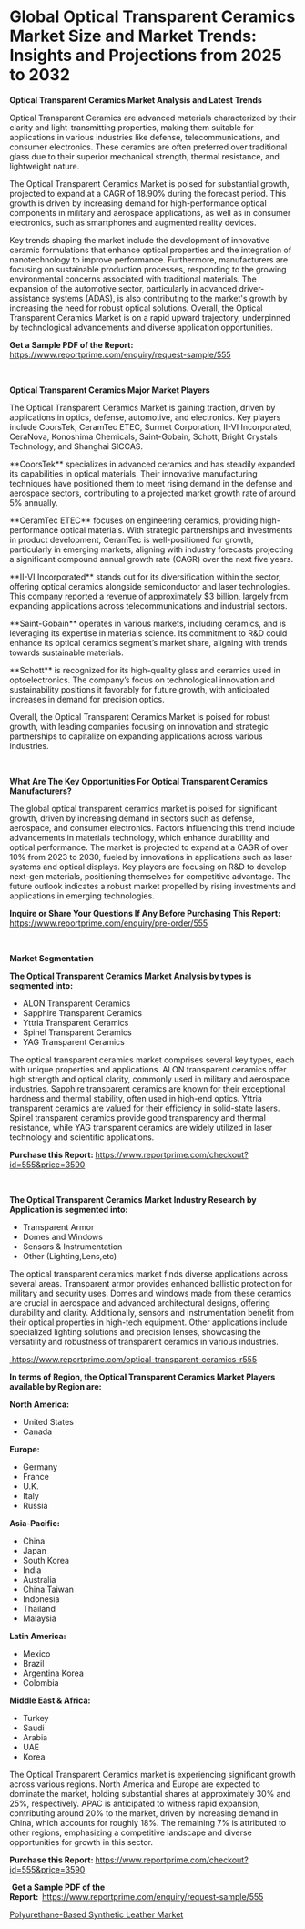 <p><h1>Global Optical Transparent Ceramics Market Size and Market Trends: Insights and Projections from 2025 to 2032</h1></p><p><strong>Optical Transparent Ceramics Market Analysis and Latest Trends</strong></p>
<p><p>Optical Transparent Ceramics are advanced materials characterized by their clarity and light-transmitting properties, making them suitable for applications in various industries like defense, telecommunications, and consumer electronics. These ceramics are often preferred over traditional glass due to their superior mechanical strength, thermal resistance, and lightweight nature. </p><p>The Optical Transparent Ceramics Market is poised for substantial growth, projected to expand at a CAGR of 18.90% during the forecast period. This growth is driven by increasing demand for high-performance optical components in military and aerospace applications, as well as in consumer electronics, such as smartphones and augmented reality devices. </p><p>Key trends shaping the market include the development of innovative ceramic formulations that enhance optical properties and the integration of nanotechnology to improve performance. Furthermore, manufacturers are focusing on sustainable production processes, responding to the growing environmental concerns associated with traditional materials. The expansion of the automotive sector, particularly in advanced driver-assistance systems (ADAS), is also contributing to the market's growth by increasing the need for robust optical solutions. Overall, the Optical Transparent Ceramics Market is on a rapid upward trajectory, underpinned by technological advancements and diverse application opportunities.</p></p>
<p><strong>Get a Sample PDF of the Report:&nbsp;</strong> <a href="https://www.reportprime.com/enquiry/request-sample/555?utm_campaign=2487&utm_medium=2&utm_source=Github&utm_content=ia&utm_term=18032025&utm_id=optical-transparent-ceramics">https://www.reportprime.com/enquiry/request-sample/555</a></p>
<p>&nbsp;</p>
<p><strong>Optical Transparent Ceramics Major Market Players</strong></p>
<p><p>The Optical Transparent Ceramics Market is gaining traction, driven by applications in optics, defense, automotive, and electronics. Key players include CoorsTek, CeramTec ETEC, Surmet Corporation, II-VI Incorporated, CeraNova, Konoshima Chemicals, Saint-Gobain, Schott, Bright Crystals Technology, and Shanghai SICCAS.</p><p>**CoorsTek** specializes in advanced ceramics and has steadily expanded its capabilities in optical materials. Their innovative manufacturing techniques have positioned them to meet rising demand in the defense and aerospace sectors, contributing to a projected market growth rate of around 5% annually.</p><p>**CeramTec ETEC** focuses on engineering ceramics, providing high-performance optical materials. With strategic partnerships and investments in product development, CeramTec is well-positioned for growth, particularly in emerging markets, aligning with industry forecasts projecting a significant compound annual growth rate (CAGR) over the next five years.</p><p>**II-VI Incorporated** stands out for its diversification within the sector, offering optical ceramics alongside semiconductor and laser technologies. This company reported a revenue of approximately $3 billion, largely from expanding applications across telecommunications and industrial sectors. </p><p>**Saint-Gobain** operates in various markets, including ceramics, and is leveraging its expertise in materials science. Its commitment to R&D could enhance its optical ceramics segment’s market share, aligning with trends towards sustainable materials.</p><p>**Schott** is recognized for its high-quality glass and ceramics used in optoelectronics. The company’s focus on technological innovation and sustainability positions it favorably for future growth, with anticipated increases in demand for precision optics.</p><p>Overall, the Optical Transparent Ceramics Market is poised for robust growth, with leading companies focusing on innovation and strategic partnerships to capitalize on expanding applications across various industries.</p></p>
<p>&nbsp;</p>
<p><strong>What Are The Key Opportunities For Optical Transparent Ceramics Manufacturers?</strong></p>
<p><p>The global optical transparent ceramics market is poised for significant growth, driven by increasing demand in sectors such as defense, aerospace, and consumer electronics. Factors influencing this trend include advancements in materials technology, which enhance durability and optical performance. The market is projected to expand at a CAGR of over 10% from 2023 to 2030, fueled by innovations in applications such as laser systems and optical displays. Key players are focusing on R&D to develop next-gen materials, positioning themselves for competitive advantage. The future outlook indicates a robust market propelled by rising investments and applications in emerging technologies.</p></p>
<p><strong>Inquire or Share Your Questions If Any Before Purchasing This Report:</strong> <a href="https://www.reportprime.com/enquiry/pre-order/555?utm_campaign=2487&utm_medium=2&utm_source=Github&utm_content=ia&utm_term=18032025&utm_id=optical-transparent-ceramics">https://www.reportprime.com/enquiry/pre-order/555</a></p>
<p>&nbsp;</p>
<p><strong>Market Segmentation</strong></p>
<p><strong>The Optical Transparent Ceramics Market Analysis by types is segmented into:</strong></p>
<p><ul><li>ALON Transparent Ceramics</li><li>Sapphire Transparent Ceramics</li><li>Yttria Transparent Ceramics</li><li>Spinel Transparent Ceramics</li><li>YAG Transparent Ceramics</li></ul></p>
<p><p>The optical transparent ceramics market comprises several key types, each with unique properties and applications. ALON transparent ceramics offer high strength and optical clarity, commonly used in military and aerospace industries. Sapphire transparent ceramics are known for their exceptional hardness and thermal stability, often used in high-end optics. Yttria transparent ceramics are valued for their efficiency in solid-state lasers. Spinel transparent ceramics provide good transparency and thermal resistance, while YAG transparent ceramics are widely utilized in laser technology and scientific applications.</p></p>
<p><strong>Purchase this Report:&nbsp;</strong><a href="https://www.reportprime.com/checkout?id=555&price=3590&utm_campaign=2487&utm_medium=2&utm_source=Github&utm_content=ia&utm_term=18032025&utm_id=optical-transparent-ceramics">https://www.reportprime.com/checkout?id=555&price=3590</a></p>
<p>&nbsp;</p>
<p><strong>The Optical Transparent Ceramics Market Industry Research by Application is segmented into:</strong></p>
<p><ul><li>Transparent Armor</li><li>Domes and Windows</li><li>Sensors & Instrumentation</li><li>Other (Lighting,Lens,etc)</li></ul></p>
<p><p>The optical transparent ceramics market finds diverse applications across several areas. Transparent armor provides enhanced ballistic protection for military and security uses. Domes and windows made from these ceramics are crucial in aerospace and advanced architectural designs, offering durability and clarity. Additionally, sensors and instrumentation benefit from their optical properties in high-tech equipment. Other applications include specialized lighting solutions and precision lenses, showcasing the versatility and robustness of transparent ceramics in various industries.</p></p>
<p><a href="https://www.reportprime.com/optical-transparent-ceramics-r555?utm_campaign=2487&utm_medium=2&utm_source=Github&utm_content=ia&utm_term=18032025&utm_id=optical-transparent-ceramics">&nbsp;https://www.reportprime.com/optical-transparent-ceramics-r555</a></p>
<p><strong>In terms of Region, the Optical Transparent Ceramics Market Players available by Region are:</strong></p>
<p>
    <p> <strong> North America: </strong>
        <ul>
            <li>United States</li>
            <li>Canada</li>
        </ul>
        </p> 
    <p> <strong> Europe: </strong>
        <ul>
            <li>Germany</li>
            <li>France</li>
            <li>U.K.</li>
            <li>Italy</li>
            <li>Russia</li>
        </ul>
        </p> 
    <p> <strong> Asia-Pacific: </strong>
        <ul>
            <li>China</li>
            <li>Japan</li>
            <li>South Korea</li>
            <li>India</li>
            <li>Australia</li>
            <li>China Taiwan</li>
            <li>Indonesia</li>
            <li>Thailand</li>
            <li>Malaysia</li>
        </ul>
        </p> 
    <p> <strong> Latin America: </strong>
        <ul>
            <li>Mexico</li>
            <li>Brazil</li>
            <li>Argentina Korea</li>
            <li>Colombia</li>
        </ul>
        </p> 
    <p> <strong> Middle East & Africa: </strong>
        <ul>
            <li>Turkey</li>
            <li>Saudi</li>
            <li>Arabia</li>
            <li>UAE</li>
            <li>Korea</li>
        </ul>
    </p>
    </p>
<p><p>The Optical Transparent Ceramics market is experiencing significant growth across various regions. North America and Europe are expected to dominate the market, holding substantial shares at approximately 30% and 25%, respectively. APAC is anticipated to witness rapid expansion, contributing around 20% to the market, driven by increasing demand in China, which accounts for roughly 18%. The remaining 7% is attributed to other regions, emphasizing a competitive landscape and diverse opportunities for growth in this sector.</p></p>
<p><strong>Purchase this Report: </strong><a href="https://www.reportprime.com/checkout?id=555&price=3590&utm_campaign=2487&utm_medium=2&utm_source=Github&utm_content=ia&utm_term=18032025&utm_id=optical-transparent-ceramics">https://www.reportprime.com/checkout?id=555&price=3590</a></p>
<p>&nbsp;<strong>Get a Sample PDF of the Report:&nbsp;&nbsp;</strong><a href="https://www.reportprime.com/enquiry/request-sample/555?utm_campaign=2487&utm_medium=2&utm_source=Github&utm_content=ia&utm_term=18032025&utm_id=optical-transparent-ceramics">https://www.reportprime.com/enquiry/request-sample/555</a></p>
<p><strong></strong></p>
<p><p><a href="https://github.com/chungwimbu4/Market-Research-Report-List-1/blob/main/polyurethane-based-synthetic-leather-market.md?utm_campaign=2487&utm_medium=2&utm_source=Github&utm_content=ia&utm_term=18032025&utm_id=optical-transparent-ceramics">Polyurethane-Based Synthetic Leather Market</a></p></p>